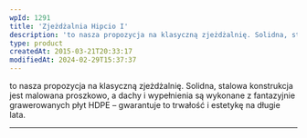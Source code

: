 ```yaml
---
wpId: 1291
title: 'Zjeżdżalnia Hipcio I'
description: 'to nasza propozycja na klasyczną zjeżdżalnię. Solidna, stalowa konstrukcja jest malowana proszkowo, a dachy i wypełnienia są wykonane z fantazyjnie grawerowanych płyt HDPE – gwarantuje to trwałość i estetykę na długie lata.'
type: product
createdAt: 2015-03-21T20:33:17
modifiedAt: 2024-02-29T15:37:37
---
```



to nasza propozycja na klasyczną zjeżdżalnię. Solidna, stalowa konstrukcja jest malowana proszkowo, a dachy i wypełnienia są wykonane z fantazyjnie grawerowanych płyt HDPE – gwarantuje to trwałość i estetykę na długie lata.

* * *